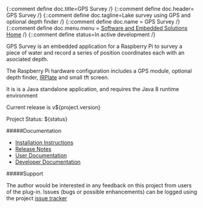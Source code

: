 {::comment define doc.title=GPS Survey /}
{::comment define doc.header= GPS Survey /}
{::comment define doc.tagline=Lake survey using GPS and optional depth finder /}
{::comment define doc.name = GPS Survey /}
{::comment define doc.menu.menu = [Software and Embedded Solutions Home](http://richard-linsdale.github.io/) /}
{::comment define status=In active development /}

GPS Survey is an embedded application for a Raspberry Pi to survey a piece of water and record
a series of position coordinates each with an asociated depth.

The Raspberry Pi hardware configuration includes a
GPS module, optional depth finder, [IRPlate](http://richard-linsdale.github.io/irplate/) and
small tft screen. 

It is is a Java standalone application, and requires the Java
8 runtime environment
          
Current release is v${project.version}
                         
Project Status: ${status}
                
#####Documentation

* [Installation Instructions](installation.html)
* [Release Notes](release.html)
* [User Documentation](user.html)
* [Developer Documentation](developer.html)
                
#####Support

The author would be interested in any feedback on this project
from users of the plug-in.  Issues (bugs or possible
enhancements) can be logged using the project
[issue tracker](https://github.com/Richard-Linsdale/gpssurvey/issues)
